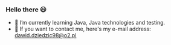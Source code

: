 ### Hello there :smiley:

- 🌱 I’m currently learning Java, Java technologies and testing.
- :email: If you want to contact me, here's my e-mail address: dawid.dziedzic98@o2.pl

